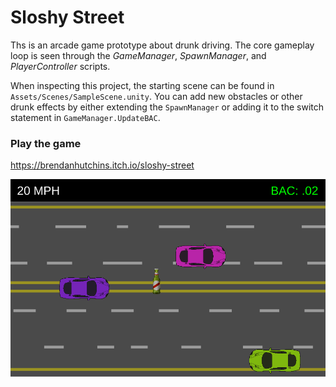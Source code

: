 # Sloshy Street

Ths is an arcade game prototype about drunk driving. The core gameplay loop is seen through the *GameManager*, *SpawnManager*, and *PlayerController* scripts.

When inspecting this project, the starting scene can be found in `Assets/Scenes/SampleScene.unity`. You can add new obstacles or other drunk effects 
by either extending the `SpawnManager` or adding it to the switch statement in `GameManager.UpdateBAC`.

### Play the game
https://brendanhutchins.itch.io/sloshy-street

![alt text](https://github.com/brendanhutchins/Sloshy-Street/blob/master/kCbZB0.png "Game Screenshot")

